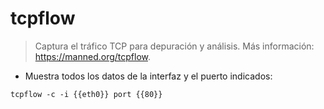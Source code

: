 # tcpflow

> Captura el tráfico TCP para depuración y análisis.
> Más información: <https://manned.org/tcpflow>.

- Muestra todos los datos de la interfaz y el puerto indicados:

`tcpflow -c -i {{eth0}} port {{80}}`
